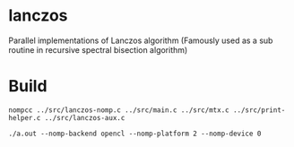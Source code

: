 # lanczos
Parallel implementations of Lanczos algorithm (Famously used as a sub routine in recursive spectral bisection algorithm)

# Build 
```nompcc ../src/lanczos-nomp.c ../src/main.c ../src/mtx.c ../src/print-helper.c ../src/lanczos-aux.c```

```./a.out --nomp-backend opencl --nomp-platform 2 --nomp-device 0``` 

